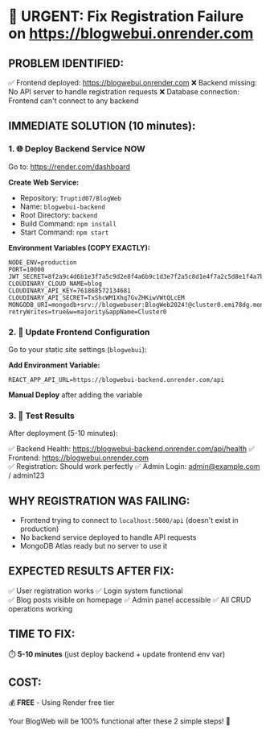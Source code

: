 # 🚨 URGENT: Fix Registration Failure on https://blogwebui.onrender.com

## PROBLEM IDENTIFIED:
✅ Frontend deployed: https://blogwebui.onrender.com
❌ Backend missing: No API server to handle registration requests
❌ Database connection: Frontend can't connect to any backend

## IMMEDIATE SOLUTION (10 minutes):

### 1. 🌐 Deploy Backend Service NOW
Go to: https://render.com/dashboard

**Create Web Service:**
- Repository: `Truptid07/BlogWeb`
- Name: `blogwebui-backend`
- Root Directory: `backend`
- Build Command: `npm install`
- Start Command: `npm start`

**Environment Variables (COPY EXACTLY):**
```
NODE_ENV=production
PORT=10000
JWT_SECRET=8f2a9c4d6b1e3f7a5c9d2e8f4a6b9c1d3e7f2a5c8d1e4f7a2c5d8e1f4a7b9c2e5f8a1d4e7f2a5c8d1e4f7a2c
CLOUDINARY_CLOUD_NAME=blog
CLOUDINARY_API_KEY=761868572134681
CLOUDINARY_API_SECRET=TxShcWM1Xhq7GvZHKiwVWtQLcEM
MONGODB_URI=mongodb+srv://blogwebuser:BlogWeb2024!@cluster0.emi78dg.mongodb.net/blogplatform?retryWrites=true&w=majority&appName=Cluster0
```

### 2. 🎨 Update Frontend Configuration
Go to your static site settings (`blogwebui`):

**Add Environment Variable:**
```
REACT_APP_API_URL=https://blogwebui-backend.onrender.com/api
```

**Manual Deploy** after adding the variable

### 3. 🧪 Test Results
After deployment (5-10 minutes):

✅ Backend Health: https://blogwebui-backend.onrender.com/api/health
✅ Frontend: https://blogwebui.onrender.com  
✅ Registration: Should work perfectly
✅ Admin Login: admin@example.com / admin123

## WHY REGISTRATION WAS FAILING:
- Frontend trying to connect to `localhost:5000/api` (doesn't exist in production)
- No backend service deployed to handle API requests
- MongoDB Atlas ready but no server to use it

## EXPECTED RESULTS AFTER FIX:
✅ User registration works
✅ Login system functional  
✅ Blog posts visible on homepage
✅ Admin panel accessible
✅ All CRUD operations working

## TIME TO FIX: 
⏱️ **5-10 minutes** (just deploy backend + update frontend env var)

## COST:
💰 **FREE** - Using Render free tier

Your BlogWeb will be 100% functional after these 2 simple steps! 🚀